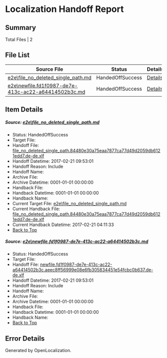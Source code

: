 # <a name='report-top'></a> Localization Handoff Report

## Summary
 Total Files | 2

## File List
 Source File | Status | Details 
 ----------- | ------ | ------- 
 [e2e\file_no_deleted_single_path.md](https://github.com/OpenLocalizationTestOrg/ol-test4/blob/039bc7e9569366568e8e37ac30dd56a50debf198/e2e/file_no_deleted_single_path.md) | HandedOffSuccess | [Details](#f6502ee2423fd8135afa55ffc992a4bdbbd115903)
 [e2e\newfile.fd1f0987-de7e-413c-ac22-a64414502b3c.md](https://github.com/OpenLocalizationTestOrg/ol-test4/blob/039bc7e9569366568e8e37ac30dd56a50debf198/e2e/newfile.fd1f0987-de7e-413c-ac22-a64414502b3c.md) | HandedOffSuccess | [Details](#70d55d26ad9dd35b6789d67c3f5a3486bf2b16215)

## Item Details
##### <a name='f6502ee2423fd8135afa55ffc992a4bdbbd115903'></a> Source: [e2e\file_no_deleted_single_path.md](https://github.com/OpenLocalizationTestOrg/ol-test4/blob/039bc7e9569366568e8e37ac30dd56a50debf198/e2e/file_no_deleted_single_path.md)
* Status: HandedOffSuccess
* Target File: 
* Handoff File: [file_no_deleted_single_path.84480e30a75eaa7877ca77d49d2059db6121edd7.de-de.xlf](https://github.com/OpenLocalizationTestOrg/ol-test4-handoff/blob/22befeb3e208ec5ffff14583736844944699b94c/ol-handoff/OpenLocalizationTestOrg/ol-test4-dede/xinjiang/mt/file_no_deleted_single_path.84480e30a75eaa7877ca77d49d2059db6121edd7.de-de.xlf)
* Handoff Datetime: 2017-02-21 09:53:01
* Handoff Reason: Include
* Handoff Name: 
* Archive File: 
* Archive Datetime: 0001-01-01 00:00:00
* Handback File: 
* Handback Datetime: 0001-01-01 00:00:00
* Handback Name: 
* Current Target File: [e2e\file_no_deleted_single_path.md](https://github.com/OpenLocalizationTestOrg/ol-test4-dede/blob/24f9485936677e426c8e571f725dad76fd457517/e2e/file_no_deleted_single_path.md)
* Current Handback File: [file_no_deleted_single_path.84480e30a75eaa7877ca77d49d2059db6121edd7.de-de.xlf](https://github.com/OpenLocalizationTestOrg/ol-test4-handback/blob/24b1a64bb32b09819c961f8978e0d14037de2e41/ol-handback/OpenLocalizationTestOrg/ol-test4-dede/xinjiang/mt/file_no_deleted_single_path.84480e30a75eaa7877ca77d49d2059db6121edd7.de-de.xlf)
* Current Handback Datetime: 2017-02-21 04:11:33
* [Back to Top](#report-top)

##### <a name='70d55d26ad9dd35b6789d67c3f5a3486bf2b16215'></a> Source: [e2e\newfile.fd1f0987-de7e-413c-ac22-a64414502b3c.md](https://github.com/OpenLocalizationTestOrg/ol-test4/blob/039bc7e9569366568e8e37ac30dd56a50debf198/e2e/newfile.fd1f0987-de7e-413c-ac22-a64414502b3c.md)
* Status: HandedOffSuccess
* Target File: 
* Handoff File: [newfile.fd1f0987-de7e-413c-ac22-a64414502b3c.aeec8ff56999e08e6fb305834451e54fcbc0b637.de-de.xlf](https://github.com/OpenLocalizationTestOrg/ol-test4-handoff/blob/22befeb3e208ec5ffff14583736844944699b94c/ol-handoff/OpenLocalizationTestOrg/ol-test4-dede/xinjiang/mt/newfile.fd1f0987-de7e-413c-ac22-a64414502b3c.aeec8ff56999e08e6fb305834451e54fcbc0b637.de-de.xlf)
* Handoff Datetime: 2017-02-21 09:53:01
* Handoff Reason: Include
* Handoff Name: 
* Archive File: 
* Archive Datetime: 0001-01-01 00:00:00
* Handback File: 
* Handback Datetime: 0001-01-01 00:00:00
* Handback Name: 
* [Back to Top](#report-top)


## Error Details

Generated by OpenLocalization.
